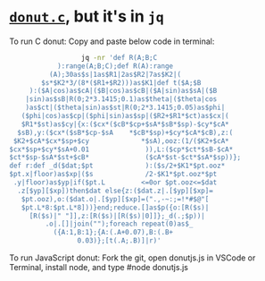 # [`donut.c`](https://www.a1k0n.net/2011/07/20/donut-math.html), but it's in `jq`

To run C donut:
Copy and paste below code in terminal: 

```sh
                  jq -nr 'def R(A;B;C
            ):range(A;B;C);def R(A):range
          (A);30as$s|1as$R1|2as$R2|7as$K2|(
        $s*$K2*3/(8*($R1+$R2)))as$K1|def t($A;$B
     ):($A|cos)as$cA|($B|cos)as$cB|($A|sin)as$sA|($B
    |sin)as$sB|R(0;2*3.1415;0.1)as$theta|($theta|cos
    )as$ct|($theta|sin)as$st|R(0;2*3.1415;0.05)as$phi|
   ($phi|cos)as$cp|($phi|sin)as$sp|($R2+$R1*$ct)as$cx|(
   $R1*$st)as$cy|{x:($cx*($cB*$cp+$sA*$sB*$sp)-$cy*$cA*
  $sB),y:($cx*($sB*$cp-$sA    *$cB*$sp)+$cy*$cA*$cB),z:(
 $K2+$cA*$cx*$sp+$cy             *$sA),ooz:(1/($K2+$cA*
$cx*$sp+$cy*$sA+0.01              )),L:($cp*$ct*$sB-$cA*
$ct*$sp-$sA*$st+$cB*              ($cA*$st-$ct*$sA*$sp))};
def r:def _d($dat;$pt             ):($s/2+$K1*$pt.ooz*
$pt.x|floor)as$xp|($s             /2-$K1*$pt.ooz*$pt
 .y|floor)as$yp|if($pt.L         <=0or $pt.ooz<=$dat
  .z[$yp][$xp])then$dat else{z:($dat.z|.[$yp][$xp]=
   $pt.ooz),o:($dat.o|.[$yp][$xp]=(".,-~:;=!*#$@"[
   $pt.L*8:$pt.L*8]))}end;reduce.[]as$p({o:[R($s)|
     [R($s)|" "]],z:[R($s)|[R($s)|0]]};_d(.;$p))|
         .o|.[]|join("");foreach repeat(0)as$_
           ({A:1,B:1};{A:(.A+0.07),B:(.B+
                 0.03)};[t(.A;.B)]|r)'
```

To run JavaScript donut:
Fork the git, open donutjs.js in VSCode or Terminal, install node, and type #node donutjs.js 